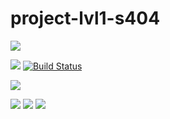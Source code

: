 # project-lvl1-s404
<a href="https://codeclimate.com/github/EvgeniyaII/project-lvl1-s404/maintainability"><img src="https://api.codeclimate.com/v1/badges/a4e334d461c7f52c117b/maintainability" /></a>

<a href="https://codeclimate.com/github/EvgeniyaII/project-lvl1-s404/test_coverage"><img src="https://api.codeclimate.com/v1/badges/a4e334d461c7f52c117b/test_coverage" /></a>
[![Build Status](https://travis-ci.com/EvgeniyaII/project-lvl1-s404.svg?branch=master)](https://travis-ci.com/EvgeniyaII/project-lvl1-s404)

<a href="https://asciinema.org/a/gI6BHLLCIHx8rG88IWFTFjOtt" target="_blank"><img src="https://asciinema.org/a/gI6BHLLCIHx8rG88IWFTFjOtt.svg" /></a>

<a href="https://asciinema.org/a/DRo17ZswmmLQ9D7tMZY8ojjIW" target="_blank"><img src="https://asciinema.org/a/DRo17ZswmmLQ9D7tMZY8ojjIW.svg" /></a>
<a href="https://asciinema.org/a/bDtwK8qLooB17PNOK5NQZel0J" target="_blank"><img src="https://asciinema.org/a/bDtwK8qLooB17PNOK5NQZel0J.svg" /></a>
<a href="https://asciinema.org/a/rmblXSli661qGix7ess7caEjR" target="_blank"><img src="https://asciinema.org/a/rmblXSli661qGix7ess7caEjR.svg" /></a>
